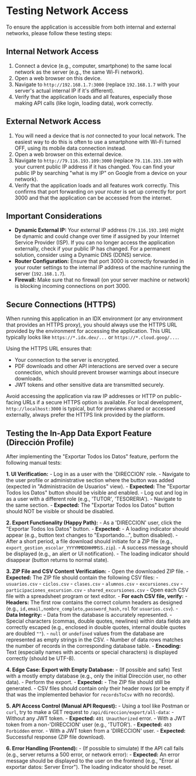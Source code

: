 # Testing Network Access

To ensure the application is accessible from both internal and external networks, please follow these testing steps:

## Internal Network Access

1.  Connect a device (e.g., computer, smartphone) to the same local network as the server (e.g., the same Wi-Fi network).
2.  Open a web browser on this device.
3.  Navigate to `http://192.168.1.7:3000` (replace `192.168.1.7` with your server's actual internal IP if it's different).
4.  Verify that the application loads and all features, especially those making API calls (like login, loading data), work correctly.

## External Network Access

1.  You will need a device that is *not* connected to your local network. The easiest way to do this is often to use a smartphone with Wi-Fi turned OFF, using its mobile data connection instead.
2.  Open a web browser on this external device.
3.  Navigate to `http://79.116.193.109:3000` (replace `79.116.193.109` with your current public IP address if it has changed. You can find your public IP by searching "what is my IP" on Google from a device on your network).
4.  Verify that the application loads and all features work correctly. This confirms that port forwarding on your router is set up correctly for port 3000 and that the application can be accessed from the internet.

## Important Considerations

*   **Dynamic External IP:** Your external IP address (`79.116.193.109`) might be dynamic and could change over time if assigned by your Internet Service Provider (ISP). If you can no longer access the application externally, check if your public IP has changed. For a permanent solution, consider using a Dynamic DNS (DDNS) service.
*   **Router Configuration:** Ensure that port 3000 is correctly forwarded in your router settings to the internal IP address of the machine running the server (`192.168.1.7`).
*   **Firewall:** Make sure that no firewall (on your server machine or network) is blocking incoming connections on port 3000.

## Secure Connections (HTTPS)

When running this application in an IDX environment (or any environment that provides an HTTPS proxy), you should always use the HTTPS URL provided by the environment for accessing the application. This URL typically looks like `https://*.idx.dev/...` or `https://*.cloud.goog/...`.

Using the HTTPS URL ensures that:
- Your connection to the server is encrypted.
- PDF downloads and other API interactions are served over a secure connection, which should prevent browser warnings about insecure downloads.
- JWT tokens and other sensitive data are transmitted securely.

Avoid accessing the application via raw IP addresses or HTTP on public-facing URLs if a secure HTTPS option is available. For local development, `http://localhost:3000` is typical, but for previews shared or accessed externally, always prefer the HTTPS link provided by the platform.

## Testing the In-App Data Export Feature (Dirección Profile)

After implementing the "Exportar Todos los Datos" feature, perform the following manual tests:

**1. UI Verification:**
    - Log in as a user with the 'DIRECCION' role.
    - Navigate to the user profile or administrative section where the button was added (expected in "Administración de Usuarios" view).
    - **Expected:** The "Exportar Todos los Datos" button should be visible and enabled.
    - Log out and log in as a user with a different role (e.g., 'TUTOR', 'TESORERIA').
    - Navigate to the same section.
    - **Expected:** The "Exportar Todos los Datos" button should NOT be visible or should be disabled.

**2. Export Functionality (Happy Path):**
    - As a 'DIRECCION' user, click the "Exportar Todos los Datos" button.
    - **Expected:**
        - A loading indicator should appear (e.g., button text changes to "Exportando...", button disabled).
        - After a short period, a file download should initiate for a ZIP file (e.g., `export_gestion_escolar_YYYYMMDDHHMMSS.zip`).
        - A success message should be displayed (e.g., an alert or UI notification).
        - The loading indicator should disappear (button returns to normal state).

**3. ZIP File and CSV Content Verification:**
    - Open the downloaded ZIP file.
    - **Expected:** The ZIP file should contain the following CSV files:
        - `usuarios.csv`
        - `ciclos.csv`
        - `clases.csv`
        - `alumnos.csv`
        - `excursiones.csv`
        - `participaciones_excursion.csv`
        - `shared_excursiones.csv`
    - Open each CSV file with a spreadsheet program or text editor.
    - **For each CSV file, verify:**
        - **Headers:** The first row contains the correct column headers as designed (e.g., `id,email,nombre_completo,password_hash,rol` for `usuarios.csv`).
        - **Data Integrity:**
            - Data from the database is accurately represented.
            - Special characters (commas, double quotes, newlines) within data fields are correctly escaped (e.g., enclosed in double quotes, internal double quotes are doubled `""`).
            - `null` or `undefined` values from the database are represented as empty strings in the CSV.
            - Number of data rows matches the number of records in the corresponding database table.
        - **Encoding:** Text (especially names with accents or special characters) is displayed correctly (should be UTF-8).

**4. Edge Case: Export with Empty Database:**
    - (If possible and safe) Test with a mostly empty database (e.g., only the initial Dirección user, no other data).
    - Perform the export.
    - **Expected:**
        - The ZIP file should still be generated.
        - CSV files should contain only their header rows (or be empty if that was the implemented behavior for `recordsToCsv` with no records).

**5. API Access Control (Manual API Request):**
    - Using a tool like Postman or `curl`, try to make a GET request to `/api/direccion/export/all-data`:
        - Without any JWT token.
          - **Expected:** `401 Unauthorized` error.
        - With a JWT token from a non-'DIRECCION' user (e.g., 'TUTOR').
          - **Expected:** `403 Forbidden` error.
        - With a JWT token from a 'DIRECCION' user.
          - **Expected:** Successful response (ZIP file download).

**6. Error Handling (Frontend):**
    - (If possible to simulate) If the API call fails (e.g., server returns a 500 error, or network error):
    - **Expected:** An error message should be displayed to the user on the frontend (e.g., "Error al exportar datos: Server Error"). The loading indicator should be reset.
